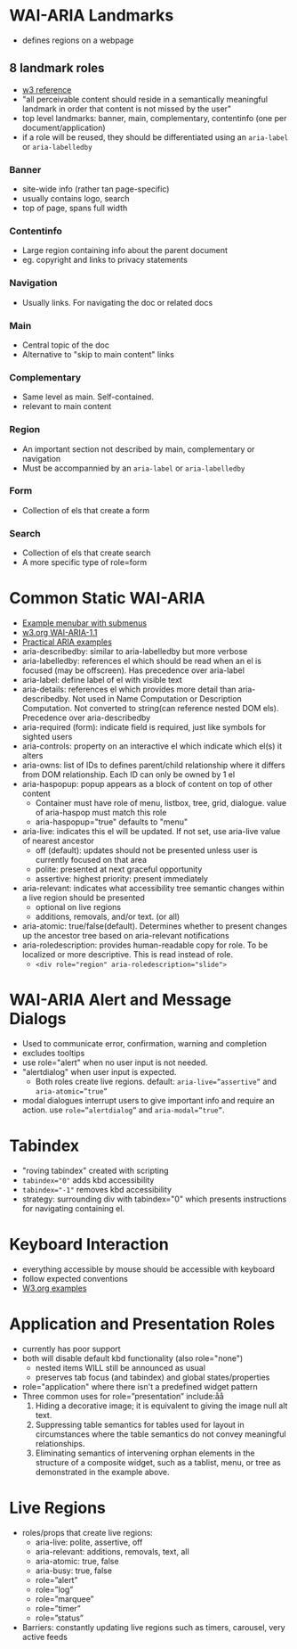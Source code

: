 # WAI-ARIA Landmarks
- defines regions on a webpage

## 8 landmark roles
- [w3 reference](https://www.w3.org/TR/wai-aria-practices/examples/landmarks/index.html)
-  "all perceivable content should reside in a semantically meaningful landmark in order that content is not missed by the user"
- top level landmarks: banner, main, complementary, contentinfo (one per document/application)
- if a role will be reused, they should be differentiated using an `aria-label` or `aria-labelledby`

### Banner
- site-wide info (rather tan page-specific)
- usually contains logo, search
- top of page, spans full width

### Contentinfo
- Large region containing info about the parent document
- eg. copyright and links to privacy statements

### Navigation
- Usually links. For navigating the doc or related docs

### Main
- Central topic of the doc
- Alternative to "skip to main content" links

### Complementary
- Same level as main. Self-contained.
- relevant to main content

### Region
- An important section not described by main, complementary or navigation
- Must be accompannied by an `aria-label` or `aria-labelledby`

### Form
- Collection of els that create a form 

### Search
- Collection of els that create search 
- A more specific type of role=form

# Common Static WAI-ARIA
- [Example menubar with submenus](https://de.ryerson.ca/wa/aria/jquery/menubar.html)
- [w3.org WAI-ARIA-1.1](https://www.w3.org/TR/wai-aria-1.1)
- [Practical ARIA examples](http://heydonworks.com/practical_aria_examples/)
- aria-describedby: similar to aria-labelledby but more verbose
- aria-labelledby: references el which should be read when an el is focused (may be offscreen). Has precedence over aria-label
- aria-label: define label of el with visible text
- aria-details: references el which provides more detail than aria-describedby. Not used in Name Computation or Description Computation. Not converted to string(can reference nested DOM els). Precedence over aria-describedby
- aria-required (form): indicate field is required, just like symbols for sighted users
- aria-controls: property on an interactive el which indicate which el(s) it alters
- aria-owns: list of IDs to defines parent/child relationship where it differs from DOM relationship. Each ID can only be owned by 1 el
- aria-haspopup: popup appears as a block of content on top of other content
    - Container must have role of menu, listbox, tree, grid, dialogue. value of aria-haspop must match this role
    - aria-haspopup="true" defaults to "menu"
- aria-live: indicates this el will be updated. If not set, use aria-live value of nearest ancestor
    - off (default): updates should not be presented unless user is currently focused on that area
    - polite: presented at next graceful opportunity
    - assertive: highest priority: present immediately
- aria-relevant: indicates what accessibility tree semantic changes within a live region should be presented
    - optional on live regions
    - additions, removals, and/or text. (or all)
- aria-atomic: true/false(default). Determines whether to present changes up the ancestor tree based on aria-relevant notifications
- aria-roledescription: provides human-readable copy for role. To be localized or more descriptive. This is read instead of role.
    - `<div role="region" aria-roledescription="slide">`

# WAI-ARIA Alert and Message Dialogs
- Used to communicate error, confirmation, warning and completion
- excludes tooltips
- use role="alert" when no user input is not needed.
- "alertdialog" when user input is expected.
    - Both roles create live regions. default: `aria-live=”assertive”` and `aria-atomic=”true”`
- modal dialogues interrupt users to give important info and require an action. use `role=”alertdialog”` and `aria-modal=”true”`.

# Tabindex
- "roving tabindex" created with scripting
- `tabindex="0"` adds kbd accessibility
- `tabindex="-1"` removes kbd accessibility
- strategy: surrounding div with tabindex="0" which presents instructions for navigating containing el.

# Keyboard Interaction
- everything accessible by mouse should be accessible with keyboard
- follow expected conventions
- [W3.org examples](https://www.w3.org/TR/wai-aria-practices/#aria_ex)

# Application and Presentation Roles
- currently has poor support
- both will disable default kbd functionality (also role="none")
    - nested items WILL still be announced as usual
    - preserves tab focus (and tabindex) and global states/properties
- role="application" where there isn't a predefined widget pattern
- Three common uses for role=”presentation” include:åå
    1. Hiding a decorative image; it is equivalent to giving the image null alt text.
    2. Suppressing table semantics for tables used for layout in circumstances where the table semantics do not convey meaningful relationships.
    3. Eliminating semantics of intervening orphan elements in the structure of a composite widget, such as a tablist, menu, or tree as demonstrated in the example above.

# Live Regions
- roles/props that create live regions:
    - aria-live: polite, assertive, off
    - aria-relevant: additions, removals, text, all
    - aria-atomic: true, false
    - aria-busy: true, false
    - role=”alert”
    - role=”log”
    - role=”marquee”
    - role=”timer”
    - role=”status”
- Barriers: constantly updating live regions such as timers, carousel, very active feeds